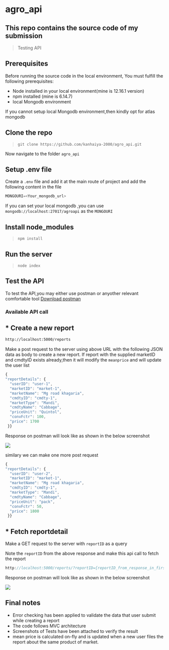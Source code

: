 # agro_api

## This repo contains the source code of my submission

> Testing API

## Prerequisites

Before running the source code in the local environment,
You must fulfill the following prerequisites:

* Node installed in your local environment(mine is 12.16.1 version)
* npm installed (mine is 6.14.7)
* local Mongodb environment

If you cannot setup local Mongodb environment,then kindly opt for atlas mongodb

## Clone the repo

> `git clone https://github.com/kanhaiya-2000/agro_api.git`

Now navigate to the folder `agro_api`

## Setup .env file

Create a `.env` file and add it at the main route of project and add the following content in the file

```javascript
MONGOURI=<Your_mongodb_url>
```
If you can set your local mongodb ,you can use `mongodb://localhost:27017/agroapi` as the `MONGOURI`

## Install node_modules

> `npm install`

## Run the server

> `node index`

## Test the API

To test the API,you may either use postman or anyother relevant comfortable tool
<a href="https://www.postman.com/downloads/">Download postman</a>

### Available API call

## * Create a new report

```bash
http://localhost:5000/reports
```
Make a post request to the server using above URL with the following JSON data as body to create a new report.
If report with the supplied marketID and cmdtyID exists already,then it will modify the `meanprice` and will update the user list

```javascript
{
"reportDetails": {
  "userID": "user-1",
  "marketID": "market-1",
  "marketName": "Mg road khagaria",
  "cmdtyID": "cmdty-1",
  "marketType": "Mandi",
  "cmdtyName": "Cabbage",
  "priceUnit": "Quintol",
  "convFctr": 100,
  "price": 1700
 }}
```
Response on postman will look like as shown in the below screenshot

<img src="https://i.imgur.com/soKQOs0.png"/>

similary we can make one more post request

```javascript
{
"reportDetails": {
  "userID": "user-2",
  "marketID": "market-1",
  "marketName": "Mg road khagaria",
  "cmdtyID": "cmdty-1",
  "marketType": "Mandi",
  "cmdtyName": "Cabbage",
  "priceUnit": "pack",
  "convFctr": 50,
  "price": 1800
 }}
 ```
 
 ## * Fetch reportdetail 
 
 Make a GET request to the server with `reportID` as a query
 
 Note the `reportID` from the above response and make this api call to fetch the report
 
 ```javascript
 http://localhost:5000/reports/?reportID={reportID_from_response_in_first_step}
 ```
 
 Response on postman will look like as shown in the below screenshot

<img src="https://i.imgur.com/MDIsTAc.png"/>

## Final notes

* Error checking has been applied to validate the data that user submit while creating a report
* The code follows MVC architecture
* Screenshots of Tests have been attached to verify the result
* mean price is calculated on-fly and is updated when a new user files the report about the same product of market.


